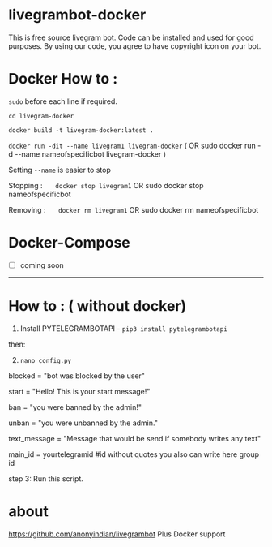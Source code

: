 # livegrambot-docker
This is free source livegram bot. Code can be installed and used for good purposes. By using our code, you agree to have copyright icon on your bot.


# Docker How to :

` sudo ` before each line if required. 

` cd livegram-docker `

` docker build -t livegram-docker:latest . `

` docker run -dit --name livegram1 livegram-docker `  ( OR sudo docker run -d --name nameofspecificbot livegram-docker )

Setting `--name` is easier to stop

Stopping : `    docker stop livegram1 `  OR  sudo docker stop nameofspecificbot

Removing : `    docker rm livegram1 ` OR  sudo docker rm nameofspecificbot


# Docker-Compose

- [ ] coming soon


---

# How to : ( without docker)
1.  Install PYTELEGRAMBOTAPI - `pip3 install pytelegrambotapi`

then:

2. `nano config.py  `

blocked = "bot was blocked by the user"

start = "Hello! This is your start message!"

ban = "you were banned by the admin!"

unban = "you were unbanned by the admin."

text_message = "Message that would be send if somebody writes any text"

main_id = yourtelegramid #id without quotes you also can write here group id


step 3: Run this script.


# about
https://github.com/anonyindian/livegrambot Plus Docker support

